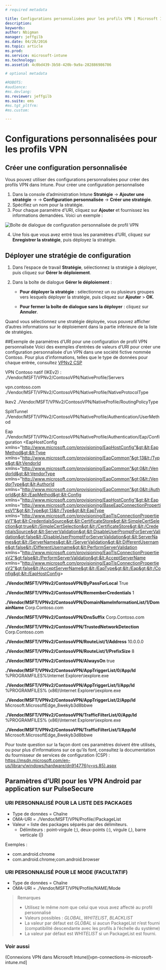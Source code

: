 ```yaml
---
# required metadata

title: Configurations personnalisées pour les profils VPN | Microsoft Intune
description:
keywords:
author: Nbigman
manager: jeffgilb
ms.date: 04/28/2016
ms.topic: article
ms.prod:
ms.service: microsoft-intune
ms.technology:
ms.assetid: 4c0bd439-3b58-420b-9a9a-282886986786

# optional metadata

#ROBOTS:
#audience:
#ms.devlang:
ms.reviewer: jeffgilb
ms.suite: ems
#ms.tgt_pltfrm:
#ms.custom:

---
```


# Configurations personnalisées pour les profils VPN

## Créer une configuration personnalisée
Vous pouvez utiliser des configurations personnalisées pour créer des profils VPN dans Intune. Pour créer une configuration personnalisée

   1. Dans la console d’administration Intune **Stratégie** -> **Ajouter une stratégie** -> *<Expand platform>* -> **Configuration personnalisée** -> **Créer une stratégie**.
   2. Spécifiez un nom pour la stratégie.
   3. Pour chaque paramètre d’URI, cliquez sur **Ajouter** et fournissez les informations demandées. Voici un exemple :

   ![Boîte de dialogue de configuration personnalisée de profil VPN](intune/media/Intune_Add_VPN_URI.png)

   4.  Une fois que vous avez entré tous les paramètres d’URI, cliquez sur **Enregistrer la stratégie**, puis déployez la stratégie.

## Déployer une stratégie de configuration

1.  Dans l’espace de travail **Stratégie**, sélectionnez la stratégie à déployer, puis cliquez sur **Gérer le déploiement**.

2.  Dans la boîte de dialogue **Gérer le déploiement** :

    -   **Pour déployer la stratégie** : sélectionnez un ou plusieurs groupes vers lesquels déployer la stratégie, puis cliquez sur **Ajouter** &gt; **OK**.

    -   **Pour fermer la boîte de dialogue sans la déployer** : cliquez sur **Annuler**.

Quand vous sélectionnez une stratégie déployée, vous pouvez afficher d’autres informations sur le déploiement dans la partie inférieure de la liste de stratégies.

##Exemple de paramètres d’URI pour une configuration de profil VPN personnalisée
Voici des exemples d’entrées de valeurs d’URI pour créer une configuration personnalisée d’un VPN dans une société fictive nommée Contoso. Pour plus d’informations, telles que le type de données pour chaque entrée, consultez [VPNv2 CSP](https://msdn.microsoft.com/en-us/library/windows/hardware/dn914776.aspx)

VPN Contoso natif (IKEv2) :
./Vendor/MSFT/VPNv2/ContosoVPN/NativeProfile/Servers

vpn.contoso.com
./Vendor/MSFT/VPNv2/ContosoVPN/NativeProfile/NativeProtocolType

Ikev2
./Vendor/MSFT/VPNv2/ContosoVPN/NativeProfile/RoutingPolicyType

SplitTunnel
./Vendor/MSFT/VPNv2/ContosoVPN/NativeProfile/Authentication/UserMethod

Eap
./Vendor/MSFT/VPNv2/ContosoVPN/NativeProfile/Authentication/Eap/Configuration
&lt;EapHostConfig xmlns="http://www.microsoft.com/provisioning/EapHostConfig"&gt;&lt;EapMethod&gt;&lt;Type xmlns="http://www.microsoft.com/provisioning/EapCommon"&gt;13&lt;/Type&gt;&lt;VendorId xmlns="http://www.microsoft.com/provisioning/EapCommon"&gt;0&lt;/VendorId&gt;&lt;VendorType xmlns="http://www.microsoft.com/provisioning/EapCommon"&gt;0&lt;/VendorType&gt;&lt;AuthorId xmlns="http://www.microsoft.com/provisioning/EapCommon"&gt;0&lt;/AuthorId&gt;&lt;/EapMethod&gt;&lt;Config xmlns="http://www.microsoft.com/provisioning/EapHostConfig"&gt;&lt;Eap xmlns="http://www.microsoft.com/provisioning/BaseEapConnectionPropertiesV1"&gt;&lt;Type&gt;13&lt;/Type&gt;&lt;EapType xmlns="http://www.microsoft.com/provisioning/EapTlsConnectionPropertiesV1"&gt;&lt;CredentialsSource&gt;&lt;CertificateStore&gt;&lt;SimpleCertSelection&gt;true&lt;/SimpleCertSelection&gt;&lt;/CertificateStore&gt;&lt;/CredentialsSource&gt;&lt;ServerValidation&gt;&lt;DisableUserPromptForServerValidation&gt;false&lt;/DisableUserPromptForServerValidation&gt;&lt;ServerNames&gt;&lt;/ServerNames&gt;&lt;/ServerValidation&gt;&lt;DifferentUsername&gt;false&lt;/DifferentUsername&gt;&lt;PerformServerValidation xmlns="http://www.microsoft.com/provisioning/EapTlsConnectionPropertiesV2"&gt;false&lt;/PerformServerValidation&gt;&lt;AcceptServerName xmlns="http://www.microsoft.com/provisioning/EapTlsConnectionPropertiesV2"&gt;false&lt;/AcceptServerName&gt;&lt;/EapType&gt;&lt;/Eap&gt;&lt;/Config&gt;&lt;/EapHostConfig&gt;

**./Vendor/MSFT/VPNv2/ContosoVPN/ByPassForLocal**
True

**./Vendor/MSFT/VPNv2/ContosoVPN/RememberCredentials**
1

**./Vendor/MSFT/VPNv2/ContosoVPN/DomainNameInformationList/1/DomainName**
Corp.Contoso.com

**./Vendor/MSFT/VPNv2/ContosoVPN/DnsSuffix**
Corp.Contoso.com

**./Vendor/MSFT/VPNv2/ContosoVPN/TrustedNetworkDetection**
Corp.Contoso.com

**./Vendor/MSFT/VPNv2/ContosoVPN/RouteList/1/Address**
10.0.0.0

**./Vendor/MSFT/VPNv2/ContosoVPN/RouteList/1/PrefixSize**
8

**./Vendor/MSFT/VPNv2/ContosoVPN/AlwaysOn**
true

**./Vendor/MSFT/VPNv2/ContosoVPN/AppTriggerList/0/App/Id**
%PROGRAMFILES%\Internet Explorer\iexplore.exe

**./Vendor/MSFT/VPNv2/ContosoVPN/AppTriggerList/1/App/Id**
%PROGRAMFILES% (x86)\Internet Explorer\iexplore.exe

**./Vendor/MSFT/VPNv2/ContosoVPN/AppTriggerList/2/App/Id**
Microsoft.MicrosoftEdge_8wekyb3d8bbwe

**./Vendor/MSFT/VPNv2/ContosoVPN/TrafficFilterList/0/App/Id**
%PROGRAMFILES% (x86)\Internet Explorer\iexplore.exe

**./Vendor/MSFT/VPNv2/ContosoVPN/TrafficFilterList/1/App/Id**
Microsoft.MicrosoftEdge_8wekyb3d8bbwe

Pour toute question sur la façon dont ces paramètres doivent être utilisés, ou pour plus d’informations sur ce qu’ils font, consultez la documentation du fournisseur de services de configuration (CSP) :
https://msdn.microsoft.com/en-us/library/windows/hardware/dn914776(v=vs.85).aspx

## Paramètres d’URI pour les VPN Android par application sur PulseSecure
### URI PERSONNALISÉ POUR LA LISTE DES PACKAGES 
-  Type de données = Chaîne
-  OMA-URI = ./Vendor/MSFT/VPN/Profile/<Name>/PackageList 
-  Valeur = liste des packages séparés par des délimiteurs.
   - Délimiteurs : point-virgule (;), deux-points (:), virgule (,), barre verticale (|)

Exemples : 
- com.android.chrome
- com.android.chrome;com.android.browser

### URI PERSONNALISÉ POUR LE MODE (FACULTATIF)
- Type de données = Chaîne
- OMA-URI = ./Vendor/MSFT/VPN/Profile/NAME/Mode 

> Remarques
> - Utilisez le même *nom* que celui que vous avez affecté au profil personnalisé
> - Valeurs possibles : *GLOBAL*, *WHITELIST*, *BLACKLIST*
> - La valeur par défaut est *GLOBAL* si aucun PackageList n’est fourni (compatibilité descendante avec les profils à l’échelle du système)
> - La valeur par défaut est *WHITELIST* si un PackageList est fourni.


### Voir aussi
(Connexions VPN dans Microsoft Intune)[vpn-connections-in-microsoft-intune.md]


<!--HONumber=May16_HO1-->


